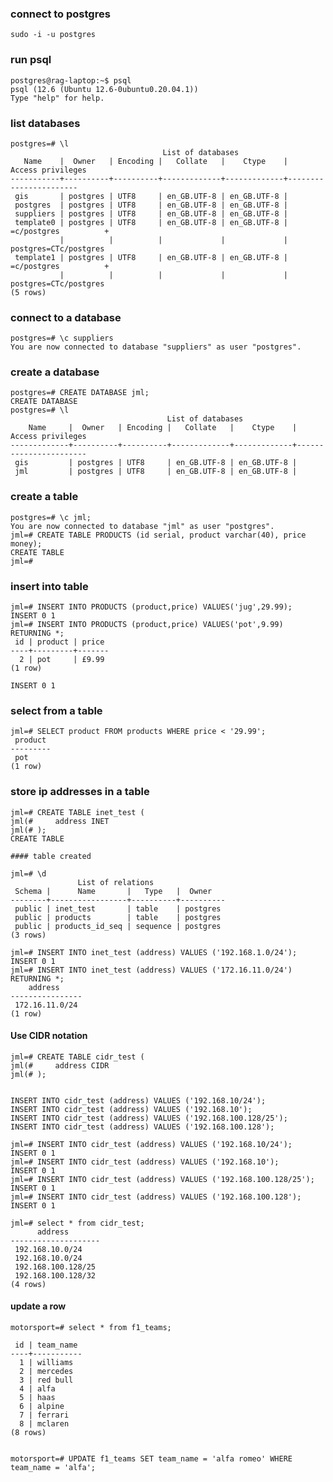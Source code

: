 ### connect to postgres

    sudo -i -u postgres


### run psql

    postgres@rag-laptop:~$ psql
    psql (12.6 (Ubuntu 12.6-0ubuntu0.20.04.1))
    Type "help" for help.

### list databases
    
    postgres=# \l
                                      List of databases
       Name    |  Owner   | Encoding |   Collate   |    Ctype    |   Access privileges   
    -----------+----------+----------+-------------+-------------+-----------------------
     gis       | postgres | UTF8     | en_GB.UTF-8 | en_GB.UTF-8 | 
     postgres  | postgres | UTF8     | en_GB.UTF-8 | en_GB.UTF-8 | 
     suppliers | postgres | UTF8     | en_GB.UTF-8 | en_GB.UTF-8 | 
     template0 | postgres | UTF8     | en_GB.UTF-8 | en_GB.UTF-8 | =c/postgres          +
               |          |          |             |             | postgres=CTc/postgres
     template1 | postgres | UTF8     | en_GB.UTF-8 | en_GB.UTF-8 | =c/postgres          +
               |          |          |             |             | postgres=CTc/postgres
    (5 rows)


### connect to a database
    postgres=# \c suppliers
    You are now connected to database "suppliers" as user "postgres".

### create a database
    postgres=# CREATE DATABASE jml;
    CREATE DATABASE
    postgres=# \l
                                       List of databases
        Name     |  Owner   | Encoding |   Collate   |    Ctype    |   Access privileges   
    -------------+----------+----------+-------------+-------------+-----------------------
     gis         | postgres | UTF8     | en_GB.UTF-8 | en_GB.UTF-8 | 
     jml         | postgres | UTF8     | en_GB.UTF-8 | en_GB.UTF-8 |

### create a table
    postgres=# \c jml;
    You are now connected to database "jml" as user "postgres".
    jml=# CREATE TABLE PRODUCTS (id serial, product varchar(40), price money);
    CREATE TABLE
    jml=# 

### insert into table

    jml=# INSERT INTO PRODUCTS (product,price) VALUES('jug',29.99);
    INSERT 0 1
    jml=# INSERT INTO PRODUCTS (product,price) VALUES('pot',9.99) RETURNING *;
     id | product | price 
    ----+---------+-------
      2 | pot     | £9.99
    (1 row)
    
    INSERT 0 1

### select from a table
    jml=# SELECT product FROM products WHERE price < '29.99';
     product 
    ---------
     pot
    (1 row)

### store ip addresses in a table

    jml=# CREATE TABLE inet_test (  
    jml(#     address INET
    jml(# );
    CREATE TABLE

    #### table created

    jml=# \d
                   List of relations
     Schema |      Name       |   Type   |  Owner   
    --------+-----------------+----------+----------
     public | inet_test       | table    | postgres
     public | products        | table    | postgres
     public | products_id_seq | sequence | postgres
    (3 rows)
    
    jml=# INSERT INTO inet_test (address) VALUES ('192.168.1.0/24'); 
    INSERT 0 1
    jml=# INSERT INTO inet_test (address) VALUES ('172.16.11.0/24') RETURNING *; 
        address     
    ----------------
     172.16.11.0/24
    (1 row)

#### Use CIDR notation

    jml=# CREATE TABLE cidr_test (  
    jml(#     address CIDR
    jml(# );


    INSERT INTO cidr_test (address) VALUES ('192.168.10/24');  
    INSERT INTO cidr_test (address) VALUES ('192.168.10');  
    INSERT INTO cidr_test (address) VALUES ('192.168.100.128/25');  
    INSERT INTO cidr_test (address) VALUES ('192.168.100.128'); 

    jml=# INSERT INTO cidr_test (address) VALUES ('192.168.10/24');  
    INSERT 0 1
    jml=# INSERT INTO cidr_test (address) VALUES ('192.168.10');  
    INSERT 0 1
    jml=# INSERT INTO cidr_test (address) VALUES ('192.168.100.128/25');  
    INSERT 0 1
    jml=# INSERT INTO cidr_test (address) VALUES ('192.168.100.128');
    INSERT 0 1
    
    jml=# select * from cidr_test;
          address       
    --------------------
     192.168.10.0/24
     192.168.10.0/24
     192.168.100.128/25
     192.168.100.128/32
    (4 rows)


#### update a row

    motorsport=# select * from f1_teams; 
    
     id | team_name 
    ----+-----------
      1 | williams
      2 | mercedes
      3 | red bull
      4 | alfa
      5 | haas
      6 | alpine
      7 | ferrari
      8 | mclaren
    (8 rows)


    motorsport=# UPDATE f1_teams SET team_name = 'alfa romeo' WHERE team_name = 'alfa';
    
